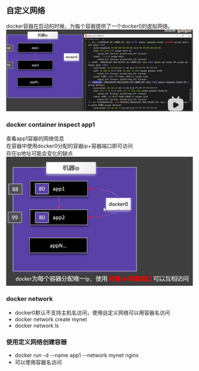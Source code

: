 ## 自定义网络
docker容器在启动的时候，为每个容器提供了一个docker0的虚拟网络。
![](./images/docker-15-01.png)

### docker container inspect app1
查看app1容器的网络信息  
在容器中使用docker0分配的容器ip+容器端口即可访问  
存在ip地址可能会变化的缺点
![](./images/docker-15-02.png)

### docker network
- docker0默认不支持主机名访问，使用自定义网络可以用容器名访问
- docker network create mynet
- docker network ls

### 使用定义网络创建容器
- docker run -d --name app1 --network mynet nginx
- 可以使用容器名访问